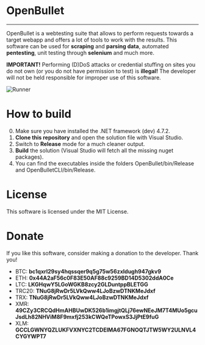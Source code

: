 # OpenBullet

- - - -

OpenBullet is a webtesting suite that allows to perform requests towards a target webapp and offers a lot of tools to work with the results. This software can be used for **scraping** and **parsing data**, automated **pentesting**, unit testing through **selenium** and much more.

**IMPORTANT!** Performing (D)DoS attacks or credential stuffing on sites you do not own (or you do not have permission to test) is **illegal!** The developer will not be held responsible for improper use of this software.

![Runner](https://imgur.com/a/ZUoTzTZ)

# How to build
0. Make sure you have installed the .NET framework (dev) 4.7.2.
1. **Clone this repository** and open the solution file with Visual Studio.
2. Switch to **Release** mode for a much cleaner output.
3. **Build** the solution (Visual Studio will fetch all the missing nuget packages).
4. You can find the executables inside the folders OpenBullet/bin/Release and OpenBulletCLI/bin/Release.

# License
This software is licensed under the MIT License.

# Donate
If you like this software, consider making a donation to the developer. Thank you!
- BTC: **bc1qxrl29sy4hqssqer9q5g75w56zxldugh947gkv9**
- ETH: **0x44A2aF56c0F83E50AF88c9259BD14D5302ddA0Ce**
- LTC: **LKGHqwY5LGoWGKB8zcy2GLDuntppBLETGG**
- TRC20: **TNuG8jRwDr5LVkQww4LJoBzwDTNKMeJdxf**
- TRX: **TNuG8jRwDr5LVkQww4LJoBzwDTNKMeJdxf**
- XMR: **49CZy3CRCQdHmAHBUwDK526b1imgjtQLj76ewNEeJM7T4MUo5gcuJsdLh82NHViM8F9mxfj253kCWQeTPowxS3JjPtE9fuG**
- XLM: **GCCLGWNYQZLUKFVXNYC2TCDEIMA67FGNOQTJTW5WY2ULNVL4CYGYWPT7**
